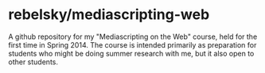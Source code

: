 rebelsky/mediascripting-web
===========================
A github repository for my "Mediascripting on the Web" course, held 
for the first time in Spring 2014.  The course is intended primarily
as preparation for students who might be doing summer research with
me, but it also open to other students.
